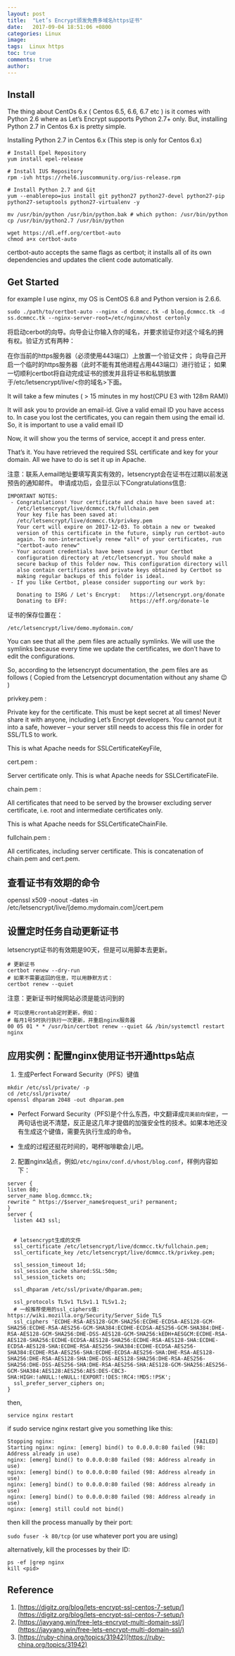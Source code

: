 ```yaml
---
layout: post        
title:  "Let’s Encrypt颁发免费多域名https证书"
date:   2017-09-04 18:51:06 +0800
categories: Linux   
image:              
tags:  Linux https 
toc: true           
comments: true      
author:            
---
```


## Install

The thing about CentOs 6.x ( Centos 6.5, 6.6, 6.7 etc ) is it comes with Python 2.6 where as Let’s Encrypt supports Python 2.7+ only. But, installing Python 2.7 in Centos 6.x is pretty simple.

Installing Python 2.7 in  Centos 6.x (This step is only for Centos 6.x)

```
# Install Epel Repository
yum install epel-release

# Install IUS Repository
rpm -ivh https://rhel6.iuscommunity.org/ius-release.rpm

# Install Python 2.7 and Git
yum --enablerepo=ius install git python27 python27-devel python27-pip python27-setuptools python27-virtualenv -y
```

```
mv /usr/bin/python /usr/bin/python.bak # which python: /usr/bin/python
cp /usr/bin/python2.7 /usr/bin/python
```

```
wget https://dl.eff.org/certbot-auto
chmod a+x certbot-auto
```

certbot-auto accepts the same flags as certbot; it installs all of its own dependencies and updates the client code automatically.

## Get Started

for example I use nginx, my OS is CentOS 6.8 and Python version is 2.6.6.


```
sudo ./path/to/certbot-auto --nginx -d dcmmcc.tk -d blog.dcmmcc.tk -d ss.dcmmcc.tk --nginx-server-root=/etc/nginx/vhost certonly
```

将启动cerbot的向导。向导会让你输入你的域名，并要求验证你对这个域名的拥有权。验证方式有两种：

在你当前的https服务器（必须使用443端口）上放置一个验证文件；
向导自己开启一个临时的https服务器（此时不能有其他进程占用443端口）进行验证；
如果一切顺利certbot将自动完成证书的颁发并且将证书和私钥放置于/etc/letsencrypt/live/<你的域名>下面。

It will take a few minutes ( > 15 minutes in my host(CPU E3 with 128m RAM))

It will ask you to provide an email-id. Give a valid email ID you have access to. In case you lost the certificates, you can regain them using the email id. So, it is important to use a valid email ID

Now, it will show you the terms of service, accept it and press enter.

That’s it. You have retrieved the required SSL certificate and key for your domain. All we have to do is set it up in Apache.

注意：联系人email地址要填写真实有效的，letsencrypt会在证书在过期以前发送预告的通知邮件。 申请成功后，会显示以下Congratulations信息:

```
IMPORTANT NOTES:
 - Congratulations! Your certificate and chain have been saved at:
   /etc/letsencrypt/live/dcmmcc.tk/fullchain.pem
   Your key file has been saved at:
   /etc/letsencrypt/live/dcmmcc.tk/privkey.pem
   Your cert will expire on 2017-12-03. To obtain a new or tweaked
   version of this certificate in the future, simply run certbot-auto
   again. To non-interactively renew *all* of your certificates, run
   "certbot-auto renew"
 - Your account credentials have been saved in your Certbot
   configuration directory at /etc/letsencrypt. You should make a
   secure backup of this folder now. This configuration directory will
   also contain certificates and private keys obtained by Certbot so
   making regular backups of this folder is ideal.
 - If you like Certbot, please consider supporting our work by:

   Donating to ISRG / Let's Encrypt:   https://letsencrypt.org/donate
   Donating to EFF:                    https://eff.org/donate-le

```

证书的保存位置在：

```
/etc/letsencrypt/live/demo.mydomain.com/
```

You can see that all the .pem files are actually symlinks. We will use the symlinks because every time we update the certificates, we don’t have to edit the configurations.

So, according to the letsencrypt documentation, the .pem files are as follows ( Copied from the Letsencrypt documentation without any shame 😉 )

privkey.pem :

Private key for the certificate. This must be kept secret at all times! Never share it with anyone, including Let’s Encrypt developers. You cannot put it into a safe, however – your server still needs to access this file in order for SSL/TLS to work.

This is what Apache needs for SSLCertificateKeyFile,

cert.pem :

Server certificate only. This is what Apache needs for SSLCertificateFile.

chain.pem :

All certificates that need to be served by the browser excluding server certificate, i.e. root and intermediate certificates only.

This is what Apache needs for SSLCertificateChainFile.

fullchain.pem :

All certificates, including server certificate. This is concatenation of chain.pem and cert.pem.

## 查看证书有效期的命令

openssl x509 -noout -dates -in /etc/letsencrypt/live/[demo.mydomain.com]/cert.pem

## 设置定时任务自动更新证书

letsencrypt证书的有效期是90天，但是可以用脚本去更新。

```
# 更新证书
certbot renew --dry-run 
# 如果不需要返回的信息，可以用静默方式：
certbot renew --quiet
```

注意：更新证书时候网站必须是能访问到的

```
# 可以使用crontab定时更新，例如：
# 每月1号5时执行执行一次更新，并重启nginx服务器
00 05 01 * * /usr/bin/certbot renew --quiet && /bin/systemctl restart nginx
```

## 应用实例：配置nginx使用证书开通https站点

1. 生成Perfect Forward Security（PFS）键值

```
mkdir /etc/ssl/private/ -p
cd /etc/ssl/private/
openssl dhparam 2048 -out dhparam.pem
```

* Perfect Forward Security（PFS)是个什么东西，中文翻译成`完美前向保密`，一两句话也说不清楚，反正是这几年才提倡的加强安全性的技术。如果本地还没有生成这个键值，需要先执行生成的命令。

* 生成的过程还挺花时间的，喝杯咖啡歇会儿吧。

2. 配置nginx站点，例如`/etc/nginx/conf.d/vhost/blog.conf`，样例内容如下：

```
server {
listen 80;
server_name blog.dcmmcc.tk;
rewrite ^ https://$server_name$request_uri? permanent;
}
server {
  listen 443 ssl;
  

  # letsencrypt生成的文件
  ssl_certificate /etc/letsencrypt/live/dcmmcc.tk/fullchain.pem;
  ssl_certificate_key /etc/letsencrypt/live/dcmmcc.tk/privkey.pem;

  ssl_session_timeout 1d;
  ssl_session_cache shared:SSL:50m;
  ssl_session_tickets on;

  ssl_dhparam /etc/ssl/private/dhparam.pem;

  ssl_protocols TLSv1 TLSv1.1 TLSv1.2;
  # 一般推荐使用的ssl_ciphers值: https://wiki.mozilla.org/Security/Server_Side_TLS
  ssl_ciphers 'ECDHE-RSA-AES128-GCM-SHA256:ECDHE-ECDSA-AES128-GCM-SHA256:ECDHE-RSA-AES256-GCM-SHA384:ECDHE-ECDSA-AES256-GCM-SHA384:DHE-RSA-AES128-GCM-SHA256:DHE-DSS-AES128-GCM-SHA256:kEDH+AESGCM:ECDHE-RSA-AES128-SHA256:ECDHE-ECDSA-AES128-SHA256:ECDHE-RSA-AES128-SHA:ECDHE-ECDSA-AES128-SHA:ECDHE-RSA-AES256-SHA384:ECDHE-ECDSA-AES256-SHA384:ECDHE-RSA-AES256-SHA:ECDHE-ECDSA-AES256-SHA:DHE-RSA-AES128-SHA256:DHE-RSA-AES128-SHA:DHE-DSS-AES128-SHA256:DHE-RSA-AES256-SHA256:DHE-DSS-AES256-SHA:DHE-RSA-AES256-SHA:AES128-GCM-SHA256:AES256-GCM-SHA384:AES128:AES256:AES:DES-CBC3-SHA:HIGH:!aNULL:!eNULL:!EXPORT:!DES:!RC4:!MD5:!PSK';
  ssl_prefer_server_ciphers on;
}
```

then, 

```
service nginx restart
```

if sudo service nginx restart give you something like this:

```
Stopping nginx:                                            [FAILED]
Starting nginx: nginx: [emerg] bind() to 0.0.0.0:80 failed (98: Address already in use)
nginx: [emerg] bind() to 0.0.0.0:80 failed (98: Address already in use)
nginx: [emerg] bind() to 0.0.0.0:80 failed (98: Address already in use)
nginx: [emerg] bind() to 0.0.0.0:80 failed (98: Address already in use)
nginx: [emerg] bind() to 0.0.0.0:80 failed (98: Address already in use)
nginx: [emerg] still could not bind()
```

then kill the process manually by their port:

`sudo fuser -k 80/tcp` (or use whatever port you are using)

alternatively, kill the processes by their ID:

```
ps -ef |grep nginx
kill <pid>
```

## Reference

1. [https://digitz.org/blog/lets-encrypt-ssl-centos-7-setup/](https://digitz.org/blog/lets-encrypt-ssl-centos-7-setup/)
2. [https://jayyang.win/free-lets-encrypt-multi-domain-ssl/](https://jayyang.win/free-lets-encrypt-multi-domain-ssl/)
3. [https://ruby-china.org/topics/31942](https://ruby-china.org/topics/31942)